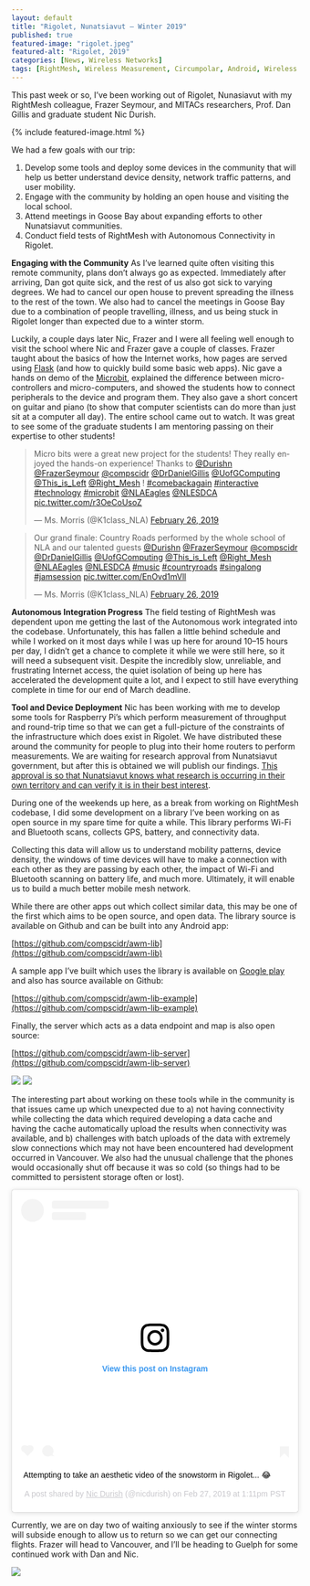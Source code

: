 ```yaml
---
layout: default
title: "Rigolet, Nunatsiavut — Winter 2019"
published: true
featured-image: "rigolet.jpeg"
featured-alt: "Rigolet, 2019"
categories: [News, Wireless Networks]
tags: [RightMesh, Wireless Measurement, Circumpolar, Android, Wireless Mesh Networks]
---
```


This past week or so, I’ve been working out of Rigolet, Nunasiavut with my RightMesh colleague, Frazer Seymour, and MITACs researchers, Prof. Dan Gillis and graduate student Nic Durish.

{% include featured-image.html %}

We had a few goals with our trip:
1. Develop some tools and deploy some devices in the community that will help us better understand device density, network traffic patterns, and user mobility.
2. Engage with the community by holding an open house and visiting the local school.
3. Attend meetings in Goose Bay about expanding efforts to other Nunatsiavut communities.
4. Conduct field tests of RightMesh with Autonomous Connectivity in Rigolet.

**Engaging with the Community**
As I’ve learned quite often visiting this remote community, plans don’t always go as expected. Immediately after arriving, Dan got quite sick, and the rest of us also got sick to varying degrees. We had to cancel our open house to prevent spreading the illness to the rest of the town. We also had to cancel the meetings in Goose Bay due to a combination of people travelling, illness, and us being stuck in Rigolet longer than expected due to a winter storm.

Luckily, a couple days later Nic, Frazer and I were all feeling well enough to visit the school where Nic and Frazer gave a couple of classes. Frazer taught about the basics of how the Internet works, how pages are served using [Flask](https://palletsprojects.com/p/flask/) (and how to quickly build some basic web apps). Nic gave a hands on demo of the [Microbit](https://microbit.org/), explained the difference between micro-controllers and micro-computers, and showed the students how to connect peripherals to the device and program them. They also gave a short concert on guitar and piano (to show that computer scientists can do more than just sit at a computer all day). The entire school came out to watch. It was great to see some of the graduate students I am mentoring passing on their expertise to other students!

<blockquote class="twitter-tweet"><p lang="en" dir="ltr">Micro bits were a great new project for the students! They really enjoyed the hands-on experience! Thanks to <a href="https://twitter.com/Durishn?ref_src=twsrc%5Etfw">@Durishn</a> <a href="https://twitter.com/FrazerSeymour?ref_src=twsrc%5Etfw">@FrazerSeymour</a> <a href="https://twitter.com/compscidr?ref_src=twsrc%5Etfw">@compscidr</a> <a href="https://twitter.com/DrDanielGillis?ref_src=twsrc%5Etfw">@DrDanielGillis</a> <a href="https://twitter.com/UofGComputing?ref_src=twsrc%5Etfw">@UofGComputing</a> <a href="https://twitter.com/This_is_Left?ref_src=twsrc%5Etfw">@This_is_Left</a> <a href="https://twitter.com/Right_Mesh?ref_src=twsrc%5Etfw">@Right_Mesh</a> ! <a href="https://twitter.com/hashtag/comebackagain?src=hash&amp;ref_src=twsrc%5Etfw">#comebackagain</a> <a href="https://twitter.com/hashtag/interactive?src=hash&amp;ref_src=twsrc%5Etfw">#interactive</a> <a href="https://twitter.com/hashtag/technology?src=hash&amp;ref_src=twsrc%5Etfw">#technology</a> <a href="https://twitter.com/hashtag/microbit?src=hash&amp;ref_src=twsrc%5Etfw">#microbit</a> <a href="https://twitter.com/NLAEagles?ref_src=twsrc%5Etfw">@NLAEagles</a> <a href="https://twitter.com/NLESDCA?ref_src=twsrc%5Etfw">@NLESDCA</a> <a href="https://t.co/r3OeCoUsoZ">pic.twitter.com/r3OeCoUsoZ</a></p>&mdash; Ms. Morris (@K1class_NLA) <a href="https://twitter.com/K1class_NLA/status/1100428642755231750?ref_src=twsrc%5Etfw">February 26, 2019</a></blockquote> <script async src="https://platform.twitter.com/widgets.js" charset="utf-8"></script>

<blockquote class="twitter-tweet"><p lang="en" dir="ltr">Our grand finale: Country Roads performed by the whole school of NLA and our talented guests <a href="https://twitter.com/Durishn?ref_src=twsrc%5Etfw">@Durishn</a> <a href="https://twitter.com/FrazerSeymour?ref_src=twsrc%5Etfw">@FrazerSeymour</a> <a href="https://twitter.com/compscidr?ref_src=twsrc%5Etfw">@compscidr</a> <a href="https://twitter.com/DrDanielGillis?ref_src=twsrc%5Etfw">@DrDanielGillis</a> <a href="https://twitter.com/UofGComputing?ref_src=twsrc%5Etfw">@UofGComputing</a> <a href="https://twitter.com/This_is_Left?ref_src=twsrc%5Etfw">@This_is_Left</a> <a href="https://twitter.com/Right_Mesh?ref_src=twsrc%5Etfw">@Right_Mesh</a> <a href="https://twitter.com/NLAEagles?ref_src=twsrc%5Etfw">@NLAEagles</a> <a href="https://twitter.com/NLESDCA?ref_src=twsrc%5Etfw">@NLESDCA</a> <a href="https://twitter.com/hashtag/music?src=hash&amp;ref_src=twsrc%5Etfw">#music</a> <a href="https://twitter.com/hashtag/countryroads?src=hash&amp;ref_src=twsrc%5Etfw">#countryroads</a> <a href="https://twitter.com/hashtag/singalong?src=hash&amp;ref_src=twsrc%5Etfw">#singalong</a> <a href="https://twitter.com/hashtag/jamsession?src=hash&amp;ref_src=twsrc%5Etfw">#jamsession</a> <a href="https://t.co/EnOvd1mVll">pic.twitter.com/EnOvd1mVll</a></p>&mdash; Ms. Morris (@K1class_NLA) <a href="https://twitter.com/K1class_NLA/status/1100434754325921792?ref_src=twsrc%5Etfw">February 26, 2019</a></blockquote> <script async src="https://platform.twitter.com/widgets.js" charset="utf-8"></script>

**Autonomous Integration Progress**
The field testing of RightMesh was dependent upon me getting the last of the Autonomous work integrated into the codebase. Unfortunately, this has fallen a little behind schedule and while I worked on it most days while I was up here for around 10–15 hours per day, I didn’t get a chance to complete it while we were still here, so it will need a subsequent visit. Despite the incredibly slow, unreliable, and frustrating Internet access, the quiet isolation of being up here has accelerated the development quite a lot, and I expect to still have everything complete in time for our end of March deadline.

**Tool and Device Deployment**
Nic has been working with me to develop some tools for Raspberry Pi’s which perform measurement of throughput and round-trip time so that we can get a full-picture of the constraints of the infrastructure which does exist in Rigolet. We have distributed these around the community for people to plug into their home routers to perform measurements. We are waiting for research approval from Nunatsiavut government, but after this is obtained we will publish our findings. [This approval is so that Nunatsiavut knows what research is occurring in their own territory and can verify it is in their best interest](https://www.itk.ca/wp-content/uploads/2018/03/National-Inuit-Strategy-on-Research.pdf).

During one of the weekends up here, as a break from working on RightMesh codebase, I did some development on a library I’ve been working on as open source in my spare time for quite a while. This library performs Wi-Fi and Bluetooth scans, collects GPS, battery, and connectivity data.

Collecting this data will allow us to understand mobility patterns, device density, the windows of time devices will have to make a connection with each other as they are passing by each other, the impact of Wi-Fi and Bluetooth scanning on battery life, and much more. Ultimately, it will enable us to build a much better mobile mesh network.

While there are other apps out which collect similar data, this may be one of the first which aims to be open source, and open data. The library source is available on Github and can be built into any Android app:

[https://github.com/compscidr/awm-lib](https://github.com/compscidr/awm-lib)

A sample app I’ve built which uses the library is available on [Google play](https://play.google.com/store/apps/details?id=io.rightmesh.awm_lib_example) and also has source available on Github:

[https://github.com/compscidr/awm-lib-example](https://github.com/compscidr/awm-lib-example)

Finally, the server which acts as a data endpoint and map is also open source:

[https://github.com/compscidr/awm-lib-server](https://github.com/compscidr/awm-lib-server)

![](/assets/img/awm-lib.png)
![](/assets/img/awm-lib1.png)

The interesting part about working on these tools while in the community is that issues came up which unexpected due to a) not having connectivity while collecting the data which required developing a data cache and having the cache automatically upload the results when connectivity was available, and b) challenges with batch uploads of the data with extremely slow connections which may not have been encountered had development occurred in Vancouver. We also had the unusual challenge that the phones would occasionally shut off because it was so cold (so things had to be committed to persistent storage often or lost).

<blockquote class="instagram-media" data-instgrm-captioned data-instgrm-permalink="https://www.instagram.com/p/BuZlnF3lgGI/?utm_source=ig_embed&amp;utm_campaign=loading" data-instgrm-version="12" style=" background:#FFF; border:0; border-radius:3px; box-shadow:0 0 1px 0 rgba(0,0,0,0.5),0 1px 10px 0 rgba(0,0,0,0.15); margin: 1px; max-width:540px; min-width:326px; padding:0; width:99.375%; width:-webkit-calc(100% - 2px); width:calc(100% - 2px);"><div style="padding:16px;"> <a href="https://www.instagram.com/p/BuZlnF3lgGI/?utm_source=ig_embed&amp;utm_campaign=loading" style=" background:#FFFFFF; line-height:0; padding:0 0; text-align:center; text-decoration:none; width:100%;" target="_blank"> <div style=" display: flex; flex-direction: row; align-items: center;"> <div style="background-color: #F4F4F4; border-radius: 50%; flex-grow: 0; height: 40px; margin-right: 14px; width: 40px;"></div> <div style="display: flex; flex-direction: column; flex-grow: 1; justify-content: center;"> <div style=" background-color: #F4F4F4; border-radius: 4px; flex-grow: 0; height: 14px; margin-bottom: 6px; width: 100px;"></div> <div style=" background-color: #F4F4F4; border-radius: 4px; flex-grow: 0; height: 14px; width: 60px;"></div></div></div><div style="padding: 19% 0;"></div> <div style="display:block; height:50px; margin:0 auto 12px; width:50px;"><svg width="50px" height="50px" viewBox="0 0 60 60" version="1.1" xmlns="https://www.w3.org/2000/svg" xmlns:xlink="https://www.w3.org/1999/xlink"><g stroke="none" stroke-width="1" fill="none" fill-rule="evenodd"><g transform="translate(-511.000000, -20.000000)" fill="#000000"><g><path d="M556.869,30.41 C554.814,30.41 553.148,32.076 553.148,34.131 C553.148,36.186 554.814,37.852 556.869,37.852 C558.924,37.852 560.59,36.186 560.59,34.131 C560.59,32.076 558.924,30.41 556.869,30.41 M541,60.657 C535.114,60.657 530.342,55.887 530.342,50 C530.342,44.114 535.114,39.342 541,39.342 C546.887,39.342 551.658,44.114 551.658,50 C551.658,55.887 546.887,60.657 541,60.657 M541,33.886 C532.1,33.886 524.886,41.1 524.886,50 C524.886,58.899 532.1,66.113 541,66.113 C549.9,66.113 557.115,58.899 557.115,50 C557.115,41.1 549.9,33.886 541,33.886 M565.378,62.101 C565.244,65.022 564.756,66.606 564.346,67.663 C563.803,69.06 563.154,70.057 562.106,71.106 C561.058,72.155 560.06,72.803 558.662,73.347 C557.607,73.757 556.021,74.244 553.102,74.378 C549.944,74.521 548.997,74.552 541,74.552 C533.003,74.552 532.056,74.521 528.898,74.378 C525.979,74.244 524.393,73.757 523.338,73.347 C521.94,72.803 520.942,72.155 519.894,71.106 C518.846,70.057 518.197,69.06 517.654,67.663 C517.244,66.606 516.755,65.022 516.623,62.101 C516.479,58.943 516.448,57.996 516.448,50 C516.448,42.003 516.479,41.056 516.623,37.899 C516.755,34.978 517.244,33.391 517.654,32.338 C518.197,30.938 518.846,29.942 519.894,28.894 C520.942,27.846 521.94,27.196 523.338,26.654 C524.393,26.244 525.979,25.756 528.898,25.623 C532.057,25.479 533.004,25.448 541,25.448 C548.997,25.448 549.943,25.479 553.102,25.623 C556.021,25.756 557.607,26.244 558.662,26.654 C560.06,27.196 561.058,27.846 562.106,28.894 C563.154,29.942 563.803,30.938 564.346,32.338 C564.756,33.391 565.244,34.978 565.378,37.899 C565.522,41.056 565.552,42.003 565.552,50 C565.552,57.996 565.522,58.943 565.378,62.101 M570.82,37.631 C570.674,34.438 570.167,32.258 569.425,30.349 C568.659,28.377 567.633,26.702 565.965,25.035 C564.297,23.368 562.623,22.342 560.652,21.575 C558.743,20.834 556.562,20.326 553.369,20.18 C550.169,20.033 549.148,20 541,20 C532.853,20 531.831,20.033 528.631,20.18 C525.438,20.326 523.257,20.834 521.349,21.575 C519.376,22.342 517.703,23.368 516.035,25.035 C514.368,26.702 513.342,28.377 512.574,30.349 C511.834,32.258 511.326,34.438 511.181,37.631 C511.035,40.831 511,41.851 511,50 C511,58.147 511.035,59.17 511.181,62.369 C511.326,65.562 511.834,67.743 512.574,69.651 C513.342,71.625 514.368,73.296 516.035,74.965 C517.703,76.634 519.376,77.658 521.349,78.425 C523.257,79.167 525.438,79.673 528.631,79.82 C531.831,79.965 532.853,80.001 541,80.001 C549.148,80.001 550.169,79.965 553.369,79.82 C556.562,79.673 558.743,79.167 560.652,78.425 C562.623,77.658 564.297,76.634 565.965,74.965 C567.633,73.296 568.659,71.625 569.425,69.651 C570.167,67.743 570.674,65.562 570.82,62.369 C570.966,59.17 571,58.147 571,50 C571,41.851 570.966,40.831 570.82,37.631"></path></g></g></g></svg></div><div style="padding-top: 8px;"> <div style=" color:#3897f0; font-family:Arial,sans-serif; font-size:14px; font-style:normal; font-weight:550; line-height:18px;"> View this post on Instagram</div></div><div style="padding: 12.5% 0;"></div> <div style="display: flex; flex-direction: row; margin-bottom: 14px; align-items: center;"><div> <div style="background-color: #F4F4F4; border-radius: 50%; height: 12.5px; width: 12.5px; transform: translateX(0px) translateY(7px);"></div> <div style="background-color: #F4F4F4; height: 12.5px; transform: rotate(-45deg) translateX(3px) translateY(1px); width: 12.5px; flex-grow: 0; margin-right: 14px; margin-left: 2px;"></div> <div style="background-color: #F4F4F4; border-radius: 50%; height: 12.5px; width: 12.5px; transform: translateX(9px) translateY(-18px);"></div></div><div style="margin-left: 8px;"> <div style=" background-color: #F4F4F4; border-radius: 50%; flex-grow: 0; height: 20px; width: 20px;"></div> <div style=" width: 0; height: 0; border-top: 2px solid transparent; border-left: 6px solid #f4f4f4; border-bottom: 2px solid transparent; transform: translateX(16px) translateY(-4px) rotate(30deg)"></div></div><div style="margin-left: auto;"> <div style=" width: 0px; border-top: 8px solid #F4F4F4; border-right: 8px solid transparent; transform: translateY(16px);"></div> <div style=" background-color: #F4F4F4; flex-grow: 0; height: 12px; width: 16px; transform: translateY(-4px);"></div> <div style=" width: 0; height: 0; border-top: 8px solid #F4F4F4; border-left: 8px solid transparent; transform: translateY(-4px) translateX(8px);"></div></div></div></a> <p style=" margin:8px 0 0 0; padding:0 4px;"> <a href="https://www.instagram.com/p/BuZlnF3lgGI/?utm_source=ig_embed&amp;utm_campaign=loading" style=" color:#000; font-family:Arial,sans-serif; font-size:14px; font-style:normal; font-weight:normal; line-height:17px; text-decoration:none; word-wrap:break-word;" target="_blank">Attempting to take an aesthetic video of the snowstorm in Rigolet... 😂</a></p> <p style=" color:#c9c8cd; font-family:Arial,sans-serif; font-size:14px; line-height:17px; margin-bottom:0; margin-top:8px; overflow:hidden; padding:8px 0 7px; text-align:center; text-overflow:ellipsis; white-space:nowrap;">A post shared by <a href="https://www.instagram.com/nicdurish/?utm_source=ig_embed&amp;utm_campaign=loading" style=" color:#c9c8cd; font-family:Arial,sans-serif; font-size:14px; font-style:normal; font-weight:normal; line-height:17px;" target="_blank"> Nic Durish</a> (@nicdurish) on <time style=" font-family:Arial,sans-serif; font-size:14px; line-height:17px;" datetime="2019-02-27T21:11:51+00:00">Feb 27, 2019 at 1:11pm PST</time></p></div></blockquote> <script async src="//www.instagram.com/embed.js"></script>

Currently, we are on day two of waiting anxiously to see if the winter storms will subside enough to allow us to return so we can get our connecting flights. Frazer will head to Vancouver, and I’ll be heading to Guelph for some continued work with Dan and Nic.

![](/assets/img/windy.png)
